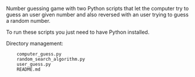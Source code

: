 Number guessing game with two Python scripts that let the computer try to guess an user given number and also reversed with an user trying to guess a random number.

To run these scripts you just need to have Python installed.

Directory management:

        computer_guess.py
        random_search_algorithm.py
        user_guess.py
        README.md